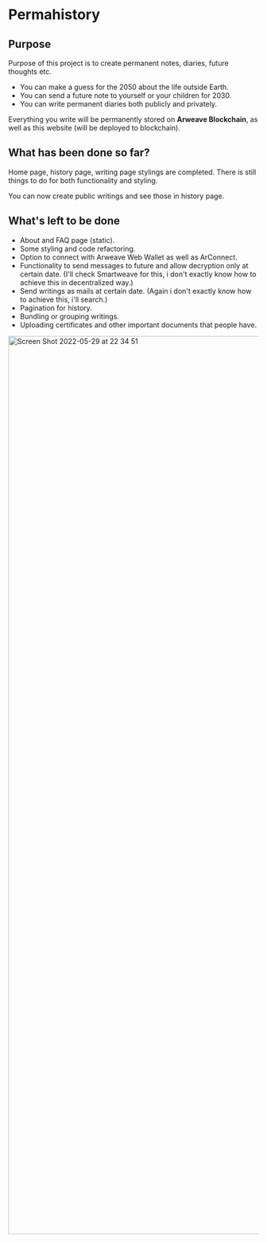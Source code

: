 # Permahistory


## Purpose
Purpose of this project is to create permanent notes, diaries, future thoughts etc.
- You can make a guess for the 2050 about the life outside Earth.
- You can send a future note to yourself or your children for 2030.
- You can write permanent diaries both publicly and privately.

Everything you write will be permanently stored on **Arweave Blockchain**, as well as this website (will be deployed to blockchain).

## What has been done so far?
Home page, history page, writing page stylings are completed. There is still things to do for both functionality and styling.

You can now create public writings and see those in history page.

## What's left to be done
- About and FAQ page (static).
- Some styling and code refactoring.
- Option to connect with Arweave Web Wallet as well as ArConnect.
- Functionality to send messages to future and allow decryption only at certain date. (I'll check Smartweave for this, i don't exactly know how to achieve this in decentralized way.)
- Send writings as mails at certain date. (Again i don't exactly know how to achieve this, i'll search.)
- Pagination for history.
- Bundling or grouping writings.
- Uploading certificates and other important documents that people have.

<img width="1805" alt="Screen Shot 2022-05-29 at 22 34 51" src="https://user-images.githubusercontent.com/51231605/170889914-c1799cbe-823d-42ba-82f0-ebb69134e2d3.png">
